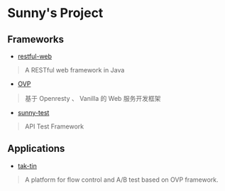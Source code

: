 # Sunny's Project

## Frameworks
* [restful-web](https://github.com/SunnnyChan/restful-web)
> A RESTful web framework in Java

* [OVP](https://github.com/SunnnyChan/OVP)
> 基于 Openresty 、 Vanilla 的 Web 服务开发框架

* [sunny-test](https://github.com/SunnnyChan/sunny-test)
> API Test Framework


## Applications
* [tak-tin](https://github.com/SunnnyChan/tak-tin)
> A platform for flow control and A/B test based on OVP framework.